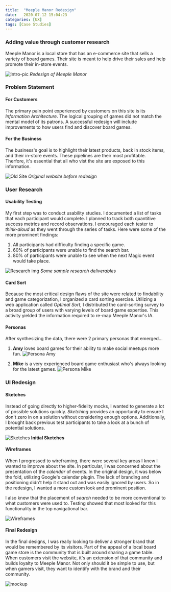 ```yaml
---
title:  "Meeple Manor Redesign"
date:   2020-07-12 15:04:23
categories: [UX]
tags: [Case Studies]
---
```

### Adding value through customer research

Meeple Manor is a local store that has an e-commerce site that sells a variety of board games. Their site is meant to help drive their sales and help promote their in-store events.

![Intro-pic](/images/meeple-manor/apple.jpg)
*Redesign of Meeple Manor*


### Problem Statement
<p></p>

#### For Customers
The primary pain point experienced by customers on this site is its *Information Architecture*. The logical grouping of games did not match the mental model of its patrons. A successful redesign will include improvements to how users find and discover board games.

#### For the Business
The business's goal is to highlight their latest products, back in stock items, and their in-store events. These pipelines are their most profitable. Therfore, it's essential that all who vist the site are exposed to this information.

![Old Site](/images/meeple-manor/oldsite.png)
*Original website before redesign*


### User Research
<p></p>

#### Usability Testing
My first step was to conduct usability studies. I documented a list of tasks that each participant would complete. I planned to track both quantitive success metrics and record observations. I encouraged each tester to *think-aloud* as they went through the series of tasks. Here were some of the more prominent findings:

1. All participants had difficulty finding a specific game.
2. 60% of participants were unable to find the search bar.
3. 80% of participants were unable to see when the next Magic event would take place.

![Research img](/images/meeple-manor/Research.png)
*Some sample research deliverables*

#### Card Sort
Because the most critical design flaws of the site were related to findability and game categorization, I organized a card sorting exercise. Utilizing a web application called *Optimal Sort*, I distributed the card-sorting survey to a broad group of users with varying levels of board game expertise. This activity yielded the information required to re-map Meeple Manor's IA.

#### Personas
After synthesizing the data, there were 2 primary personas that emerged...

1. **Amy** loves board games for their ability to make social meetups more fun.
![Persona Amy](/images/meeple-manor/amy.png)

2. **Mike** is a very experienced board game enthusiast who's always looking for the latest games.
![Persona Mike](/images/meeple-manor/mike.png)

### UI Redesign

#### Sketches
Instead of going directly to higher-fidelity mocks, I wanted to generate a lot of possible solutions quickly. *Sketching* provides an opportunity to ensure I don't zero in on a solution without considering enough options. Additionally, I brought back previous test participants to take a look at a bunch of potential solutions.

![Sketches](/images/meeple-manor/sketches.png)
**Initial Sketches**

#### Wireframes
When I progressed to wireframing, there were several key areas I knew I wanted to improve about the site. In particular, I was concerned about the presentation of the *calendar* of events. In the original design, it was below the fold, utilizing Google's calendar plugin. The lack of branding and positioning didn't help it stand out and was easily ignored by users. So in the redesign, I wanted a more custom look and prominent position.
 
I also knew that the placement of *search* needed to be more conventional to what customers were used to. Testing showed that most looked for this functionality in the top navigational bar.

![Wireframes](/images/meeple-manor/mocks.png)

#### Final Redesign
In the final designs, I was really looking to deliver a stronger brand that would be remembered by its visitors. Part of the appeal of a local board game store is the community that is built around sharing a game table. When customers visit the website, it's an extension of that community and builds loyalty to Meeple Manor. Not only should it be simple to use, but when gamers visit, they want to identify with the brand and their community.

![mockup](/images/meeple-manor/homefinal.png)

